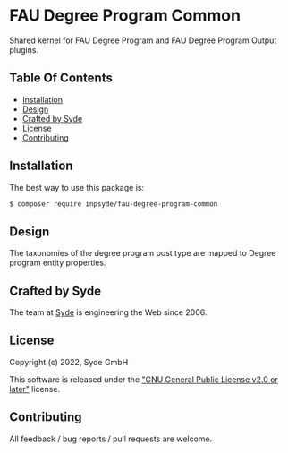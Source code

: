# FAU Degree Program Common

Shared kernel for FAU Degree Program and FAU Degree Program Output plugins.

## Table Of Contents

* [Installation](#installation)
* [Design](#design)
* [Crafted by Syde](#crafted-by-syde)
* [License](#license)
* [Contributing](#contributing)

## Installation

The best way to use this package is:

```BASH
$ composer require inpsyde/fau-degree-program-common
```

## Design

The taxonomies of the degree program post type are mapped to Degree program entity properties.

## Crafted by Syde

The team at [Syde](https://syde.com) is engineering the Web since 2006.

## License

Copyright (c) 2022, Syde GmbH

This software is released under the ["GNU General Public License v2.0 or later"](LICENSE) license.

## Contributing

All feedback / bug reports / pull requests are welcome.
